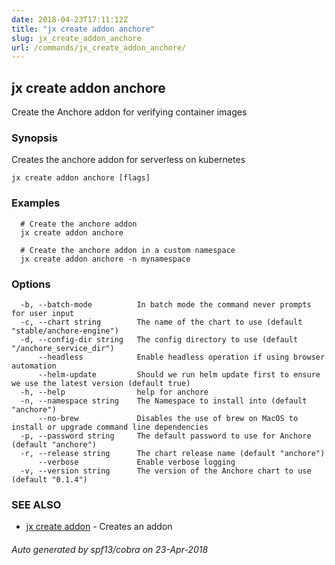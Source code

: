 ```yaml
---
date: 2018-04-23T17:11:12Z
title: "jx create addon anchore"
slug: jx_create_addon_anchore
url: /commands/jx_create_addon_anchore/
---
```

## jx create addon anchore

Create the Anchore addon for verifying container images

### Synopsis

Creates the anchore addon for serverless on kubernetes

```
jx create addon anchore [flags]
```

### Examples

```
  # Create the anchore addon
  jx create addon anchore
  
  # Create the anchore addon in a custom namespace
  jx create addon anchore -n mynamespace
```

### Options

```
  -b, --batch-mode          In batch mode the command never prompts for user input
  -c, --chart string        The name of the chart to use (default "stable/anchore-engine")
  -d, --config-dir string   The config directory to use (default "/anchore_service_dir")
      --headless            Enable headless operation if using browser automation
      --helm-update         Should we run helm update first to ensure we use the latest version (default true)
  -h, --help                help for anchore
  -n, --namespace string    The Namespace to install into (default "anchore")
      --no-brew             Disables the use of brew on MacOS to install or upgrade command line dependencies
  -p, --password string     The default password to use for Anchore (default "anchore")
  -r, --release string      The chart release name (default "anchore")
      --verbose             Enable verbose logging
  -v, --version string      The version of the Anchore chart to use (default "0.1.4")
```

### SEE ALSO

* [jx create addon](/commands/jx_create_addon/)	 - Creates an addon

###### Auto generated by spf13/cobra on 23-Apr-2018
